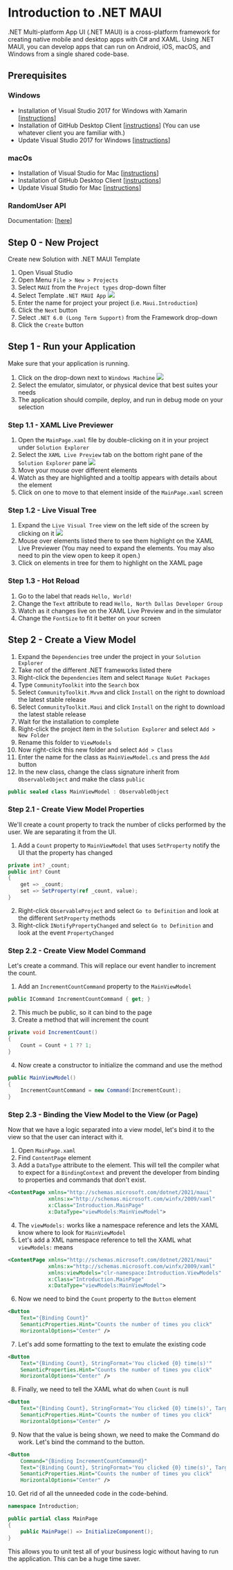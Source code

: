 # Introduction to .NET MAUI #

.NET Multi-platform App UI (.NET MAUI) is a cross-platform framework for creating native mobile and desktop apps with C# and XAML. Using .NET MAUI, you can develop apps that can run on Android, iOS, macOS, and Windows from a single shared code-base.

## Prerequisites ##

### Windows ###
* Installation of Visual Studio 2017 for Windows with Xamarin [[instructions](https://learn.microsoft.com/en-us/visualstudio/install/install-visual-studio?view=vs-2022)]
* Installation of GitHub Desktop Client [[instructions](https://desktop.github.com/)]
  (You can use whatever client you are familiar with.)
* Update Visual Studio 2017 for Windows [[instructions](https://learn.microsoft.com/en-us/visualstudio/install/update-visual-studio?view=vs-2022)]

### macOs ###
* Installation of Visual Studio for Mac [[instructions](https://learn.microsoft.com/en-us/visualstudio/mac/installation?view=vsmac-2022)]
* Installation of GitHub Desktop Client [[instructions](https://desktop.github.com/)]
* Update Visual Studio for Mac [[instructions](https://learn.microsoft.com/en-us/visualstudio/mac/update?view=vsmac-2022)]

### RandomUser API ###
Documentation:  [[here](https://randomuser.me/documentation)]

## Step 0 - New Project ##
Create new Solution with .NET MAUI Template

1. Open Visual Studio
2. Open Menu `File > New > Projects`
3. Select `MAUI` from the `Project types` drop-down filter
4. Select Template `.NET MAUI App`
![](images/project-new.png)
4. Enter the name for project your project (i.e. `Maui.Introduction`)
5. Click the `Next` button
6. Select `.NET 6.0 (Long Term Support)` from the Framework drop-down
7. Click the `Create` button

## Step 1 - Run your Application ##
Make sure that your application is running.

1. Click on the drop-down next to `Windows Machine`
![](images/project-run.png)
2. Select the emulator, simulator, or physical device that best suites your needs
3. The application should compile, deploy, and run in debug mode on your selection

### Step 1.1 - XAML Live Previewer ###

1. Open the `MainPage.xaml` file by double-clicking on it in your project under `Solution Explorer`
2. Select the `XAML Live Preview` tab on the bottom right pane of the `Solution Explorer` pane
![](images/xaml-live-preview.png)
3. Move your mouse over different elements
4. Watch as they are highlighted and a tooltip appears with details about the element
5. Click on one to move to that element inside of the `MainPage.xaml` screen

### Step 1.2 - Live Visual Tree ###

1. Expand the `Live Visual Tree` view on the left side of the screen by clicking on it
![](images/live-visual-tree.png)
2. Mouse over elements listed there to see them highlight on the XAML Live Previewer (You may need to expand the elements. You may also need to pin the view open to keep it open.)
3. Click on elements in tree for them to highlight on the XAML page

### Step 1.3 - Hot Reload ###

1. Go to the label that reads `Hello, World!`
2. Change the `Text` attribute to read `Hello, North Dallas Developer Group`
3. Watch as it changes live on the XAML Live Preview and in the simulator
4. Change the `FontSize` to fit it better on your screen

## Step 2 - Create a View Model ##

1. Expand the `Dependencies` tree under the project in your `Solution Explorer`
2. Take not of the different .NET frameworks listed there
3. Right-click the `Dependencies` item and select `Manage NuGet Packages`
4. Type `CommunityToolkit` into the `Search` box
5. Select `CommunityToolkit.Mvvm` and click `Install` on the right to download the latest stable release
6. Select `CommunityToolkit.Maui` and click `Install` on the right to download the latest stable release
7. Wait for the installation to complete
8. Right-click the project item in the `Solution Explorer` and select `Add > New Folder`
9. Rename this folder to `ViewModels`
10. Now right-click this new folder and select `Add > Class`
11. Enter the name for the class as `MainViewModel.cs` and press the `Add` button
12. In the new class, change the class signature inherit from `ObservableObject` and make the class `public`
``` C#
public sealed class MainViewModel : ObservableObject
```

### Step 2.1 - Create View Model Properties ###
We'll create a count property to track the number of clicks performed by the user. We are separating it from the UI.

1. Add a `Count` property to `MainViewModel` that uses `SetProperty` notify the UI that the property has changed
``` C#
private int? _count;
public int? Count
{
    get => _count;
    set => SetProperty(ref _count, value);
}
```
2. Right-click `ObservableProject` and select `Go to Definition` and look at the different `SetProperty` methods
3. Right-click `INotifyPropertyChanged` and select `Go to Definition` and look at the event `PropertyChanged`

### Step 2.2 - Create View Model Command ###
Let's create a command. This will replace our event handler to increment the count.

1. Add an `IncrementCountCommand` property to the `MainViewModel`
``` C#
public ICommand IncrementCountCommand { get; }
```
2. This much be public, so it can bind to the page
3. Create a method that will increment the count
``` C#
private void IncrementCount()
{
    Count = Count + 1 ?? 1;
}
```
4. Now create a constructor to initialize the command and use the method
``` C#
public MainViewModel()
{
    IncrementCountCommand = new Command(IncrementCount);
}
```

### Step 2.3 - Binding the View Model to the View (or Page) ###
Now that we have a logic separated into a view model, let's bind it to the view so that the user can interact with it.

1. Open `MainPage.xaml`
2. Find `ContentPage` element
3. Add a `DataType` attribute to the element. This will tell the compiler what to expect for a `BindingContext` and prevent the developer from binding to properties and commands that don't exist.
``` XML
<ContentPage xmlns="http://schemas.microsoft.com/dotnet/2021/maui"
             xmlns:x="http://schemas.microsoft.com/winfx/2009/xaml"
             x:Class="Introduction.MainPage"
             x:DataType="viewModels:MainViewModel">
```
4. The `viewModels:` works like a namespace reference and lets the XAML know where to look for `MainViewModel`
5. Let's add a XML namespace reference to tell the XAML what `viewModels:` means
``` XML
<ContentPage xmlns="http://schemas.microsoft.com/dotnet/2021/maui"
             xmlns:x="http://schemas.microsoft.com/winfx/2009/xaml"
             xmlns:viewModels="clr-namespace:Introduction.ViewModels"
             x:Class="Introduction.MainPage"
             x:DataType="viewModels:MainViewModel">
```
6. Now we need to bind the `Count` property to the `Button` element
``` XML
<Button
    Text="{Binding Count}"
    SemanticProperties.Hint="Counts the number of times you click"
    HorizontalOptions="Center" />
```
7. Let's add some formatting to the text to emulate the existing code
``` XML
<Button
    Text="{Binding Count}, StringFormat='You clicked {0} time(s)'"
    SemanticProperties.Hint="Counts the number of times you click"
    HorizontalOptions="Center" />
```
8. Finally, we need to tell the XAML what do when `Count` is null
``` XML
<Button
    Text="{Binding Count}, StringFormat='You clicked {0} time(s)', TargetNullValue='Click me!'"
    SemanticProperties.Hint="Counts the number of times you click"
    HorizontalOptions="Center" />
```
9. Now that the value is being shown, we need to make the Command do work. Let's bind the command to the button.
``` XML
<Button
    Command="{Binding IncrementCountCommand}"
    Text="{Binding Count}, StringFormat='You clicked {0} time(s)', TargetNullValue='Click me!'"
    SemanticProperties.Hint="Counts the number of times you click"
    HorizontalOptions="Center" />
```
10. Get rid of all the unneeded code in the code-behind.
``` C#
namespace Introduction;

public partial class MainPage
{
	public MainPage() => InitializeComponent();
}
```

This allows you to unit test all of your business logic without having to run the application. This can be a huge time saver.

